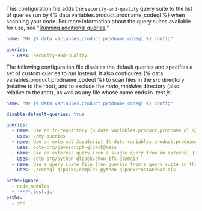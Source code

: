 This configuration file adds the `security-and-quality` query suite to the list of queries run by {% data variables.product.prodname_codeql %} when scanning your code. For more information about the query suites available for use, see "[Running additional queries](#running-additional-queries)."

``` yaml
name: "My {% data variables.product.prodname_codeql %} config"

queries:
  - uses: security-and-quality
```

The following configuration file disables the default queries and specifies a set of custom queries to run instead. It also configures {% data variables.product.prodname_codeql %} to scan files in the  _src_ directory (relative to the root), and to exclude the _node_modules_ directory (also relative to the root), as well as any file whose name ends in _.test.js_.

``` yaml
name: "My {% data variables.product.prodname_codeql %} config"

disable-default-queries: true

queries:
  - name: Use an in-repository {% data variables.product.prodname_ql %} pack (run queries in the my-queries directory)
    uses: ./my-queries
  - name: Use an external JavaScript {% data variables.product.prodname_ql %} pack (run queries from an external repo)
    uses: octo-org/javascript-qlpack@main
  - name: Use an external query (run a single query from an external {% data variables.product.prodname_ql %} pack)
    uses: octo-org/python-qlpack/show_ifs.ql@main
  - name: Use a query suite file (run queries from a query suite in this repo)
    uses: ./codeql-qlpacks/complex-python-qlpack/rootAndBar.qls

paths-ignore: 
  - node_modules
  - '**/*.test.js'
paths:
  - src 
```
